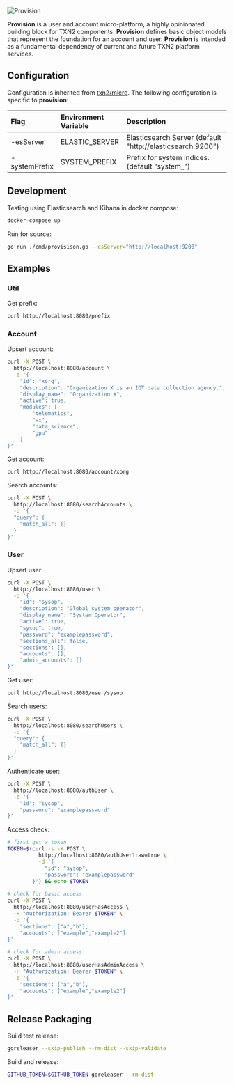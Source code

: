 ![Provision](https://raw.githubusercontent.com/txn2/provision/master/mast.jpg)

**Provision** is a user and account micro-platform, a highly opinionated building block for TXN2 components. **Provision** defines basic object models that represent the foundation for an account and user. **Provision** is intended as a fundamental dependency of current and future TXN2 platform services.

## Configuration

Configuration is inherited from [txn2/micro](https://github.com/txn2/micro#configuration). The
following configuration is specific to **provision**:

| Flag          | Environment Variable | Description                                                |
|:--------------|:---------------------|:-----------------------------------------------------------|
| -esServer     | ELASTIC_SERVER       | Elasticsearch Server (default "http://elasticsearch:9200") |
| -systemPrefix | SYSTEM_PREFIX        | Prefix for system indices. (default "system_")             |

## Development

Testing using Elasticsearch and Kibana in docker compose:
```bash
docker-compose up
```

Run for source:
```bash
go run ./cmd/provisison.go --esServer="http://localhost:9200"
```

## Examples

### Util

Get prefix:
```bash
curl http://localhost:8080/prefix
```

### Account

Upsert account:
```bash
curl -X POST \
  http://localhost:8080/account \
  -d '{
	"id": "xorg",
	"description": "Organization X is an IOT data collection agency.",
	"display_name": "Organization X",
	"active": true,
    "modules": [
        "telematics",
        "wx",
        "data_science",
        "gpu"
    ]
}'
```

Get account:
```bash
curl http://localhost:8080/account/xorg
```

Search accounts:
```bash
curl -X POST \
  http://localhost:8080/searchAccounts \
  -d '{
  "query": {
    "match_all": {}
  }
}'
```

### User

Upsert user:
```bash
curl -X POST \
  http://localhost:8080/user \
  -d '{
	"id": "sysop",
	"description": "Global system operator",
	"display_name": "System Operator",
	"active": true,
	"sysop": true,
	"password": "examplepassword",
	"sections_all": false,
	"sections": [],
	"accounts": [],
	"admin_accounts": []
}'
```

Get user:
```bash
curl http://localhost:8080/user/sysop
```

Search users:
```bash
curl -X POST \
  http://localhost:8080/searchUsers \
  -d '{
  "query": {
    "match_all": {}
  }
}'
```

Authenticate user:
```bash
curl -X POST \
  http://localhost:8080/authUser \
  -d '{
	"id": "sysop",
	"password": "examplepassword"
}'
```

Access check:
```bash
# first get a token
TOKEN=$(curl -s -X POST \
          http://localhost:8080/authUser?raw=true \
          -d '{
        	"id": "sysop",
        	"password": "examplepassword"
        }') && echo $TOKEN
        
# check for basic access
curl -X POST \
  http://localhost:8080/userHasAccess \
  -H "Authorization: Bearer $TOKEN" \
  -d '{
	"sections": ["a","b"],
	"accounts": ["example","example2"]
}'

# check for admin access
curl -X POST \
  http://localhost:8080/userHasAdminAccess \
  -H "Authorization: Bearer $TOKEN" \
  -d '{
	"sections": ["a","b"],
	"accounts": ["example","example2"]
}'
```

## Release Packaging

Build test release:
```bash
goreleaser --skip-publish --rm-dist --skip-validate
```

Build and release:
```bash
GITHUB_TOKEN=$GITHUB_TOKEN goreleaser --rm-dist
```